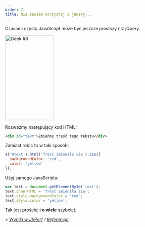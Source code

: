 ```yaml
---
order: 7
title: Nie zawsze korzystaj z jQuery...
---
```


Czasami czysty JavaScript może być jeszcze prostszy niż jQuery.

<div class="img-right">
  <img id="geek-6" class="icos-geek" src="https://browserdiet.com/en/assets/img/6.png" alt="Geek #6" width="156" height="275" />
</div>

Rozważmy następujący kod HTML:

```html
<div id="text">Zmieńmy treść tego tekstu</div>
```

Zamiast robić to w taki sposób:

```js
$('#text').html('Treść zmieniła się').css({
  backgroundColor: 'red',
  color: 'yellow'
});
```

Użyj samego JavaScriptu:

```js
var text = document.getElementById('text');
text.innerHTML = 'Treść zmieniła się';
text.style.backgroundColor = 'red';
text.style.color = 'yellow';
```

Tak jest prościej i **o wiele** szybciej.

*> [Wyniki w JSPerf](http://jsperf.com/jquery-vs-javascript-performance-text) / [Referencje](https://github.com/zenorocha/browser-diet/wiki/References#dont-use-jquery)*
